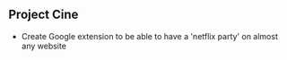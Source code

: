 ## Project Cine
- Create Google extension to be able to have a 'netflix party' on almost any website
